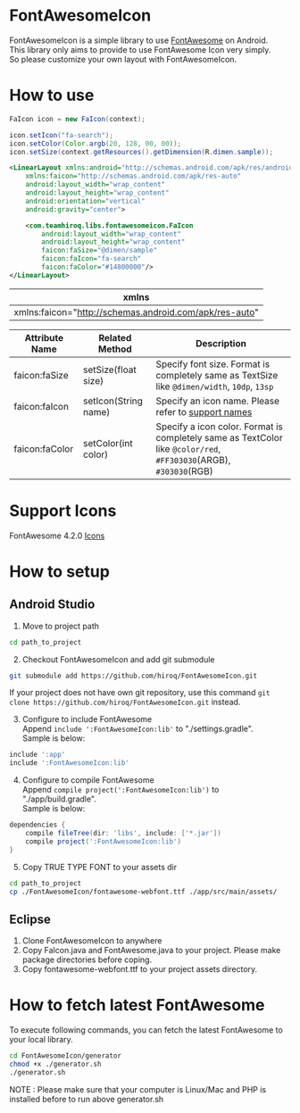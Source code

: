 # FontAwesomeIcon

FontAwesomeIcon is a simple library to use [FontAwesome](http://fontawesome.io) on Android.  
This library only aims to provide to use FontAwesome Icon very simply.  
So please customize your own layout with FontAwesomeIcon.  

# How to use
```java
FaIcon icon = new FaIcon(context);

icon.setIcon("fa-search");
icon.setColor(Color.argb(20, 128, 00, 00));
icon.setSize(context.getResources().getDimension(R.dimen.sample));
```

```xml
<LinearLayout xmlns:android="http://schemas.android.com/apk/res/android"
    xmlns:faicon="http://schemas.android.com/apk/res-auto"
    android:layout_width="wrap_content"
    android:layout_height="wrap_content"
    android:orientation="vertical"
    android:gravity="center">

    <com.teamhiroq.libs.fontawesomeicon.FaIcon
        android:layout_width="wrap_content"
        android:layout_height="wrap_content"
        faicon:faSize="@dimen/sample"
        faicon:faIcon="fa-search"
        faicon:faColor="#14800000"/>
</LinearLayout>
```

|xmlns|
|-----|
|xmlns:faicon="http://schemas.android.com/apk/res-auto"|

| Attribute Name  | Related Method        | Description |
|-----------------|-----------------------|-------------|
| faicon:faSize   | setSize(float size)   | Specify font size. Format is completely same as TextSize like `@dimen/width`, `10dp`, `13sp`|
| faicon:faIcon   | setIcon(String name)  | Specify an icon name. Please refer to [support names](http://fontawesome.io/icons/)|
| faicon:faColor  | setColor(int color)   | Specify a icon color. Format is completely same as TextColor like `@color/red`, `#FF303030`(ARGB), `#303030`(RGB)|



# Support Icons
FontAwesome 4.2.0 [Icons](http://fontawesome.io/icons/)

# How to setup
## Android Studio
1. Move to project path  
```bash
cd path_to_project
```

2. Checkout FontAwesomeIcon and add git submodule  
```bash
git submodule add https://github.com/hiroq/FontAwesomeIcon.git
```
If your project does not have own git repository, use this command `git clone https://github.com/hiroq/FontAwesomeIcon.git` instead.

3. Configure to include FontAwesome  
Append `include ':FontAwesomeIcon:lib'` to "./settings.gradle".  
Sample is below:  
```./settings.gradle
include ':app'
include ':FontAwesomeIcon:lib'
```

4. Configure to compile FontAwesome  
Append `compile project(':FontAwesomeIcon:lib')` to "./app/build.gradle".  
Sample is below:  
```./app/build.gradle
dependencies {
    compile fileTree(dir: 'libs', include: ['*.jar'])
    compile project(':FontAwesomeIcon:lib')
}
```

5. Copy TRUE TYPE FONT to your assets dir  
```bash
cd path_to_project
cp ./FontAwesomeIcon/fontawesome-webfont.ttf ./app/src/main/assets/
```

## Eclipse
1. Clone FontAwesomeIcon to anywhere
2. Copy FaIcon.java and FontAwesome.java to your project. Please make package directories before coping.
3. Copy fontawesome-webfont.ttf to your project assets directory.

# How to fetch latest FontAwesome
To execute following commands, you can fetch the latest FontAwesome to your local library.

```bash
cd FontAwesomeIcon/generator
chmod +x ./generator.sh
./generator.sh
```

NOTE : Please make sure that your computer is Linux/Mac and PHP is installed before to run above generator.sh
